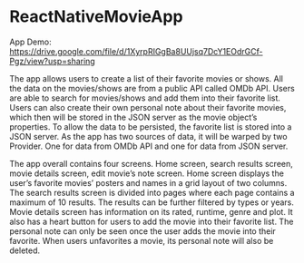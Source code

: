 # ReactNativeMovieApp

App Demo: https://drive.google.com/file/d/1XyrpRIGgBa8UUjsq7DcY1EOdrGCf-Pgz/view?usp=sharing

The app allows users to create a list of their favorite movies or shows. All the data on the movies/shows are from a public API called OMDb API. Users are able to search for movies/shows and add them into their favorite list. Users can also create their own personal note about their favorite movies, which then will be stored in the JSON server as the movie object’s properties. To allow the data to be persisted, the favorite list is stored into a JSON server. As the app has two sources of data, it will be warped by two Provider. One for data from OMDb API and one for data from JSON server. 

The app overall contains four screens. Home screen, search results screen, movie details screen, edit movie’s note screen. Home screen displays the user’s favorite movies’ posters and names in a grid layout of two columns. The search results screen is divided into pages where each page contains a maximum of 10 results. The results can be further filtered by types or years. Movie details screen has information on its rated, runtime, genre and plot. It also has a heart button for users to add the movie into their favorite list. The personal note can only be seen once the user adds the movie into their favorite. When users unfavorites a movie, its personal note will also be deleted. 

